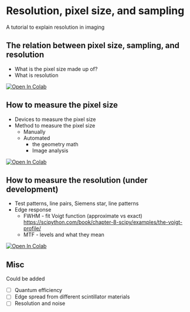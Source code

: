 # Resolution, pixel size, and sampling
A tutorial to explain resolution in imaging

## The relation between pixel size, sampling, and resolution
- What is the pixel size made up of?
- What is resolution

<a href="https://colab.research.google.com/github/ImagingELearning/resolution/blob/main/tutorials/01_Introduction/01_Resolution_Introduction.ipynb" target="_blank">
  <img src="https://colab.research.google.com/assets/colab-badge.svg" alt="Open In Colab"/>
</a>

## How to measure the pixel size
- Devices to measure the pixel size
- Method to measure the pixel size
    - Manually
    - Automated
        - the geometry math
        - Image analysis

<a href="https://colab.research.google.com/github/ImagingELearning/resolution/blob/main/tutorials/02_PixelSize/02_PixelSize.ipynb" target="_blank">
  <img src="https://colab.research.google.com/assets/colab-badge.svg" alt="Open In Colab"/>
</a>
       
## How to measure the resolution (under development)
- Test patterns, line pairs, Siemens star, line patterns
- Edge response
    - FWHM - fit Voigt function (approximate vs exact) https://scipython.com/book/chapter-8-scipy/examples/the-voigt-profile/ 
    - MTF - levels and what they mean

<a href="https://colab.research.google.com/github/ImagingELearning/resolution/blob/main/tutorials/03_Resolution/03_Resolution.ipynb" target="_blank">
  <img src="https://colab.research.google.com/assets/colab-badge.svg" alt="Open In Colab"/>
</a>

## Misc
Could be added
- [ ] Quantum efficiency 
- [ ] Edge spread from different scintillator materials
- [ ] Resolution and noise
